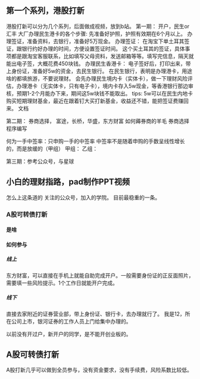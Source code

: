 ## 第一个系列，港股打新

港股打新可以分为几个系列，后面做成视频，放到b站。
第一期：
开户，民生or汇丰
大厂办理民生港卡的各个步骤:
先准备好护照，护照有效期在6个月以上。
办理签证，准备资料，去银行，准备好5万现金。
办理签证：
在淘宝下单土耳其签证，跟银行约好办理的时间，方便设置签证时间。
这个买土耳其的签证，具体事项都是跟淘宝客服联系，比如填写父母资料，发送邮箱等等。填写完信息，隔天就能出电子签，大概花费450块钱。
办理民生香港卡：
电子签好后，打印出来，带上身份证，准备好5w的资金，去民生银行。
在民生银行，表明是办理港卡，用途啥的都填旅游，不要说理财。
会先办理民生境内卡（实体卡），做一下理财风险评估，办理港卡（无实体卡，只有电子卡），境内卡存入5w现金，等香港银行那边审核，预期1-2个月能办下来，期间这5w块钱不能取出。
tips: 5w可以在民生内地卡购买短期理财基金，最近在跟着钉大买打新基金，收益还不错，能把签证费赚回来。
文档

第二期：
券商选择，
富途，长桥，华盛，东方财富
如何薅券商的羊毛
券商选择程序编写


何为一手中签率：只申购一手的中签率
中签率不是随着申购的手数呈线性增长的，而是放缓的（甲组）
甲组：
乙组：



第三期：参考公众号，与星球


## 小白的理财指路，pad制作PPT视频
怎么上这条道的
关注的公众号，加入的学院。
目前最稳重的一条。
### A股可转债打新
#### 是啥
#### 如何参与

##### 线上
东方财富，可以直接在手机上就能自助完成开户。一般需要身份证的正反面照片，需要填一些风险提示。1个工作日就能开户完成。
##### 线下
直接去家附近的证券营业部，带上身份证、银行卡，去办理就行了。
我是12，所在公司上市，银河证券的工作人员上门给集中办理的。

以前没有开过户，新开户的同学，是不能开创业板的。



## A股可转债打新
A股打新几乎可以做到全员参与，没有资金要求，没有手续费，风险系数比较低。
